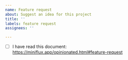 ```yaml
---
name: Feature request
about: Suggest an idea for this project
title: ''
labels: feature request
assignees: ''

---
```


- [ ] I have read this document: https://miniflux.app/opinionated.html#feature-request
